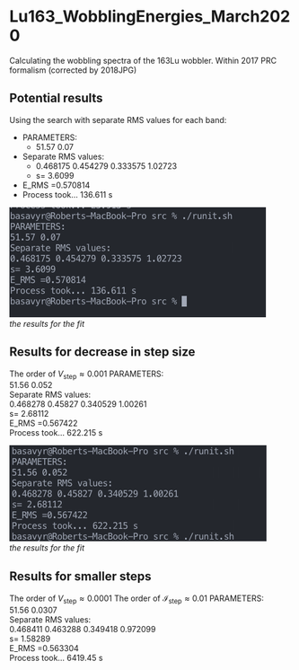 # Lu163_WobblingEnergies_March2020
Calculating the wobbling spectra of the ${163}$Lu wobbler. Within 2017 PRC formalism (corrected by 2018JPG)

## Potential results
Using the search with separate RMS values for each band:

* PARAMETERS:
  * 51.57 0.07  
* Separate RMS values:  
  * 0.468175 0.454279 0.333575 1.02723  
  * s= 3.6099  
* E_RMS =0.570814  
* Process took... 136.611 s

![Image1](/sources/2020-03-25-10-27-49.png)  
*the results for the fit*

## Results for decrease in step size

The order of $V_\text{step}\approx0.001$
PARAMETERS:  
51.56 0.052  
Separate RMS values:  
0.468278 0.45827 0.340529 1.00261  
s= 2.68112  
E_RMS =0.567422  
Process took... 622.215 s

![Image2](/sources/2020-03-25-17-03-15.png)  
*the results for the fit*

## Results for smaller steps


The order of $V_\text{step}\approx0.0001$
The order of $\mathcal{I}_\text{step}\approx0.01$
PARAMETERS:  
51.56 0.0307  
Separate RMS values:  
0.468411 0.463288 0.349418 0.972099  
s= 1.58289  
E_RMS =0.563304  
Process took... 6419.45 s  
